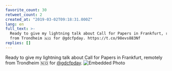 ```yaml
---
favorite_count: 30
retweet_count: 2
created_at: "2019-03-02T09:18:31.000Z"
lang: en
full_text: >-
  Ready to give my lightning talk about Call for Papers in Frankfurt, remotely
  from Trondheim 🇳🇴 for @gdcfpday. https://t.co/98evs883Nf
replies: []
---
```


Ready to give my lightning talk about Call for Papers in Frankfurt, remotely
from Trondheim 🇳🇴 for [@gdcfpday](https://twitter.com/gdcfpday).
![Embedded Photo](https://twitter-media-coderbyheart.s3.eu-north-1.amazonaws.com/1101773770736525312-D0pJZgMX0AAPzsR.jpg)
